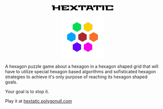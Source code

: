 <p align="center">
  <img src="images/hextatic.png" width="200px"><br>
</p>

<p align="center">
  <img src="images/hextatic.svg" width="140px"><br>
</p>

A hexagon puzzle game about a hexagon in a hexagon shaped grid that will have to utilize special hexagon based algorithms and sofisticated hexagon strategies to achieve it's only purpose of reaching its hexagon shaped goals.

Your goal is to stop it.

Play it at [hextatic.polygonull.com](http://hextatic.polygonull.com)
